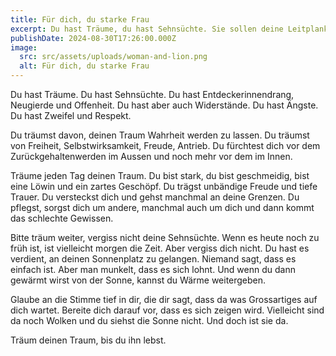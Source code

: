 ```yaml
---
title: Für dich, du starke Frau
excerpt: Du hast Träume, du hast Sehnsüchte. Sie sollen deine Leitplanken sein.
publishDate: 2024-08-30T17:26:00.000Z
image:
  src: src/assets/uploads/woman-and-lion.png
  alt: Für dich, du starke Frau
---
```


Du hast Träume. Du hast Sehnsüchte. Du hast Entdeckerinnendrang, Neugierde und Offenheit. Du hast aber auch Widerstände. Du hast Ängste. Du hast Zweifel und Respekt.

Du träumst davon, deinen Traum Wahrheit werden zu lassen. Du träumst von Freiheit, Selbstwirksamkeit, Freude, Antrieb. Du fürchtest dich vor dem Zurückgehaltenwerden im Aussen und noch mehr vor dem im Innen.

Träume jeden Tag deinen Traum. Du bist stark, du bist geschmeidig, bist eine Löwin und ein zartes Geschöpf. Du trägst unbändige Freude und tiefe Trauer. Du versteckst dich und gehst manchmal an deine Grenzen. Du pflegst, sorgst dich um andere, manchmal auch um dich und dann kommt das schlechte Gewissen.

Bitte träum weiter, vergiss nicht deine Sehnsüchte. Wenn es heute noch zu früh ist, ist vielleicht morgen die Zeit. Aber vergiss dich nicht. Du hast es verdient, an deinen Sonnenplatz zu gelangen. Niemand sagt, dass es einfach ist. Aber man munkelt, dass es sich lohnt. Und wenn du dann gewärmt wirst von der Sonne, kannst du Wärme weitergeben.

Glaube an die Stimme tief in dir, die dir sagt, dass da was Grossartiges auf dich wartet. Bereite dich darauf vor, dass es sich zeigen wird. Vielleicht sind da noch Wolken und du siehst die Sonne nicht. Und doch ist sie da.

Träum deinen Traum, bis du ihn lebst.
